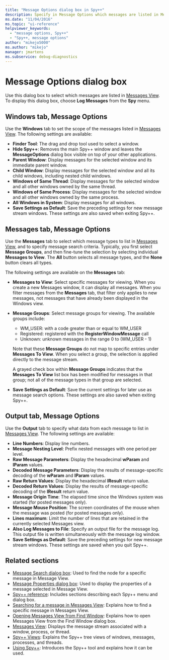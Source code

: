 ```yaml
---
title: "Message Options dialog box in Spy++"
description: Specify in Message Options which messages are listed in Messages View, and what message data to display.
ms.date: "11/04/2016"
ms.topic: "ui-reference"
helpviewer_keywords:
  - "message options, Spy++"
  - "Spy++, message options"
author: "mikejo5000"
ms.author: "mikejo"
manager: jmartens
ms.subservice: debug-diagnostics
---
```

# Message Options dialog box

Use this dialog box to select which messages are listed in [Messages View](messages-view.md). To display this dialog box, choose **Log Messages** from the **Spy** menu.

## Windows tab, Message Options

Use the **Windows** tab to set the scope of the messages listed in [Messages View](messages-view.md). The following settings are available:

- **Finder Tool**: The drag and drop tool used to select a window.
- **Hide Spy++**: Removes the main Spy++ window and leaves the **MessageOptions** dialog box visible on top of your other applications.
- **Parent Window**: Display messages for the selected window and its immediate parent window.
- **Child Window**: Display messages for the selected window and all its child windows, including nested child windows.
- **Windows of Same Thread**: Display messages for the selected window and all other windows owned by the same thread.
- **Windows of Same Process**: Display messages for the selected window and all other windows owned by the same process.
- **All Windows in System**: Display messages for all windows.
- **Save Settings as Default**: Save the preceding settings for new message stream windows. These settings are also saved when exiting Spy++.

## Messages tab, Message Options

Use the **Messages** tab to select which message types to list in [Messages View](messages-view.md), and to specify message search criteria. Typically, you first select **Message Groups**, and then fine-tune the selection by selecting individual **Messages to View**. The **All** button selects all message types, and the **None** button clears all types.

The following settings are available on the **Messages** tab:

- **Messages to View**: Select specific messages for viewing. When you create a new Messages window, it can display all messages. When you filter messages from the **Messages** tab, that filter only applies to new messages, not messages that have already been displayed in the Windows view.
- **Message Groups**: Select message groups for viewing. The available groups include:
    - WM_USER: with a code greater than or equal to WM_USER
    - Registered: registered with the **RegisterWindowMessage** call
    - Unknown: unknown messages in the range 0 to (WM_USER - 1)

  Note that these **Message Groups** do not map to specific entries under **Messages To View**. When you select a group, the selection is applied directly to the message stream.

  A grayed check box within **Message Groups** indicates that the **Messages To View** list box has been modified for messages in that group; not all of the message types in that group are selected.
- **Save Settings as Default**: Save the current settings for later use as message search options. These settings are also saved when exiting Spy++.

## Output tab, Message Options

Use the **Output** tab to specify what data from each message to list in [Messages View](messages-view.md). The following settings are available:

- **Line Numbers**: Display line numbers.
- **Message Nesting Level**: Prefix nested messages with one period per level.
- **Raw Message Parameters**: Display the hexadecimal **wParam** and **lParam** values.
- **Decoded Message Parameters**: Display the results of message-specific decoding of the **wParam** and **lParam** values.
- **Raw Return Values**: Display the hexadecimal **lResult** return value.
- **Decoded Return Values**: Display the results of message-specific decoding of the **lResult** return value.
- **Message Origin Time**: The elapsed time since the Windows system was started (for posted messages only).
- **Message Mouse Position**: The screen coordinates of the mouse when the message was posted (for posted messages only).
- **Lines maximum**: Limit the number of lines that are retained in the currently selected Messages view.
- **Also Log Messages to File**: Specify an output file for the message log. This output file is written simultaneously with the message log window.
- **Save Settings as Default**: Save the preceding settings for new message stream windows. These settings are saved when you quit Spy++.

## Related sections

- [Message Search dialog box](message-search-dialog-box.md): Used to find the node for a specific message in Message View.
- [Message Properties dialog box](message-properties-dialog-box.md): Used to display the properties of a message selected in Message View.
- [Spy++ reference](spy-increment-reference.md): Includes sections describing each Spy++ menu and dialog box.
- [Searching for a message in Messages View](how-to-search-for-a-message-in-messages-view.md): Explains how to find a specific message in Messages View.
- [Opening Messages View from Find Window](how-to-open-messages-view-from-find-window.md): Explains how to open Messages View from the Find Window dialog box.
- [Messages View](messages-view.md): Displays the message stream associated with a window, process, or thread.
- [Spy++ Views](spy-increment-views.md): Explains the Spy++ tree views of windows, messages, processes, and threads.
- [Using Spy++](using-spy-increment.md): Introduces the Spy++ tool and explains how it can be used.